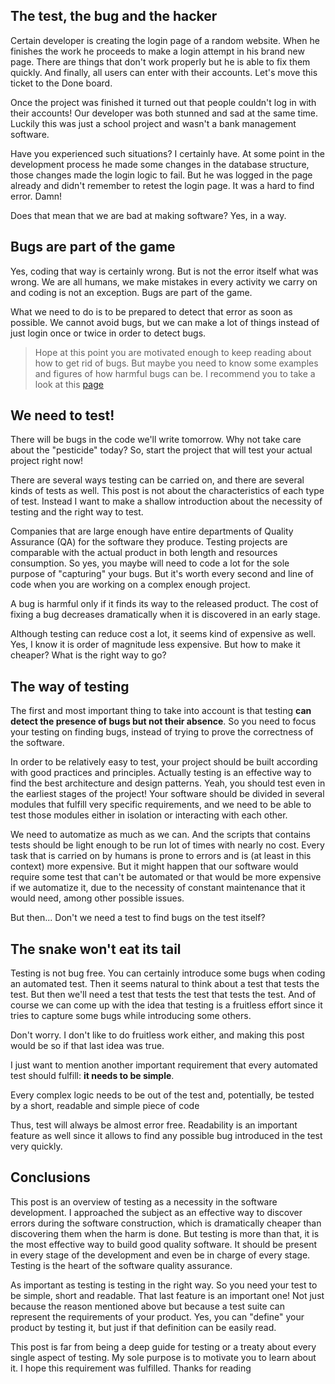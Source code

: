 ## The test, the bug and the hacker

Certain developer is creating the login page of a random website. When he finishes the work he proceeds to make a login attempt in his brand new page. There are things that don't work properly but he is able to fix them quickly. And finally, all users can enter with their accounts. Let's move this ticket to the Done board.

Once the project was finished it turned out that people couldn't log in with their accounts! Our developer was both stunned and sad at the same time. Luckily this was just a school project and wasn't a bank management software.

Have you experienced such situations? I certainly have. At some point in the development process he made some changes in the database structure, those changes made the login logic to fail. But he was logged in the page already and didn't remember to retest the login page. It was a hard to find error. Damn! 

Does that mean that we are bad at making software? Yes, in a way.

## Bugs are part of the game

Yes, coding that way is certainly wrong. But is not the error itself what was wrong. We are all humans, we make mistakes in every activity we carry on and coding is not an exception. Bugs are part of the game.  

What we need to do is to be prepared to detect that error as soon as possible. We cannot avoid bugs, but we can make a lot of things instead of just login once or twice in order to detect bugs.

>Hope at this point you are motivated enough to keep reading about how to get rid of bugs. But maybe you need to know some examples and figures of how harmful bugs can be. I recommend you to take a look at this  [page](https://www.softwaretestingnews.co.uk/the-real-cost-of-software-bugs/)

## We need to test!

There will be bugs in the code we'll write tomorrow. Why not take care about the "pesticide" today? So, start the project that will test your actual project right now!

There are several ways testing can be carried on, and there are several kinds of tests as well. This post is not about the characteristics of each type of test. Instead I want to make a shallow introduction about the necessity of testing and the right way to test.

Companies that are large enough have entire departments of Quality Assurance (QA) for the software they produce. Testing projects are comparable with the actual product in both length and resources consumption. So yes, you maybe will need to code a lot for the sole purpose of "capturing" your bugs. But it's worth every second and line of code when you are working on a complex enough project.

A bug is harmful only if it finds its way to the released product. The cost of fixing a bug decreases dramatically when it is discovered in an early stage.

Although testing can reduce cost a lot, it seems kind of expensive as well. Yes, I know it is order of magnitude less expensive. But how to make it cheaper? What is the right way to go?

## The way of testing

The first and most important thing to take into account is that testing **can detect the presence of bugs but not their absence**.  So you need to focus your testing on finding bugs, instead of trying to prove the correctness of the software.

In order to be relatively easy to test, your project should be built according with good practices and principles. Actually testing is an effective way to find the best architecture and design patterns. Yeah, you should test even in the earliest stages of the project! Your software should be divided in several modules that fulfill very specific requirements, and we need to be able to test those modules either in isolation or interacting with each other.

We need to automatize as much as we can. And the scripts that contains tests should be light enough to be run lot of times with nearly no cost. Every task that is carried on by humans is prone to errors and is (at least in this context) more expensive. But it might happen that our software would require some test that can't be automated or that would be more expensive if we automatize it, due to the necessity of constant maintenance that it would need, among other possible issues.

But then... Don't we need a test to find bugs on the test itself?

## The snake won't eat its tail

Testing is not bug free. You can certainly introduce some bugs when coding an automated test. Then it seems natural to think about a test that tests the test. But then we'll need a test that tests the test that tests the test. And of course we can come up with the idea that testing is a fruitless effort since it tries to capture some bugs while introducing some others.

Don't worry. I don't like to do fruitless work either, and making this post would be so if that last idea was true. 

I just want to mention another important requirement that every automated test should fulfill: **it needs to be simple**. 

Every complex logic needs to be out of the test and, potentially, be tested by a short, readable and simple piece of code

Thus, test will always be almost error free. Readability is an important feature as well since it allows to find any possible bug introduced in the test very quickly.

## Conclusions

This post is an overview of testing as a necessity in the software development. I approached the subject as an effective way to discover errors during the software construction, which is dramatically cheaper than discovering them when the harm is done. But testing is more than that, it is the most effective way to build good quality software. It should be present in every stage of the development and even be in charge of every stage. Testing is the heart of the software quality assurance.

As important as testing is testing in the right way. So you need your test to be simple, short and readable. That last feature is an important one! Not just because the reason mentioned above but because a test suite can represent the requirements of your product. Yes, you can "define" your product by testing it, but just if that definition can be easily read.  

This post is far from being a deep guide for testing or a treaty about every single aspect of testing. My sole purpose is to motivate you to learn about it. I hope this requirement was fulfilled. Thanks for reading
